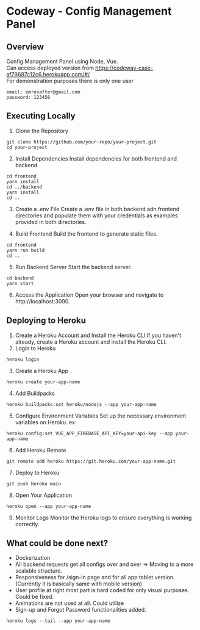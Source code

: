 # Codeway - Config Management Panel
## Overview
Config Management Panel using Node, Vue. 
<br/>Can access deployed version from https://codeway-case-af79687c12c6.herokuapp.com/#/
<br/>For demonstration purposes there is only one user
```
email: emresafter@gmail.com
password: 123456
```
## Executing Locally
1. Clone the Repository
```
git clone https://github.com/your-repo/your-project.git
cd your-project
```
2. Install Dependencies
Install dependencies for both frontend and backend.
```
cd frontend
yarn install
cd ../backend
yarn install
cd ..
```
3. Create a .env File
Create a .env file in both backend adn frontend directories and populate them with your credentials as examples provided in both directories.

4. Build Frontend
Build the frontend to generate static files.

```
cd frontend
yarn run build
cd ..
```
5. Run Backend Server
Start the backend server.

```
cd backend
yarn start
```
6. Access the Application
Open your browser and navigate to http://localhost:3000.

## Deploying to Heroku
1. Create a Heroku Account and Install the Heroku CLI
If you haven't already, create a Heroku account and install the Heroku CLI.
2. Login to Heroku

```
heroku login
```
3. Create a Heroku App

```
heroku create your-app-name
```
4. Add Buildpacks

```
heroku buildpacks:set heroku/nodejs --app your-app-name
```

5. Configure Environment Variables
Set up the necessary environment variables on Heroku. ex:


```
heroku config:set VUE_APP_FIREBASE_API_KEY=your-api-key --app your-app-name
```
6. Add Heroku Remote

```
git remote add heroku https://git.heroku.com/your-app-name.git
```
7. Deploy to Heroku

```
git push heroku main
```
8. Open Your Application

```
heroku open --app your-app-name
```
9. Monitor Logs
Monitor the Heroku logs to ensure everything is working correctly.


## What could be done next? 
* Dockerization
* All backend requests get all configs over and over => Moving to a more scalable structure.
* Responsiveness for /sign-in page and for all app tablet version. (Currently it is basically same with mobile version)
* User profile at right most part is hard coded for only visual purposes. Could be fixed.
* Animations are not used at all. Could utilize
* Sign-up and Forgot Password functionalities added.


```
heroku logs --tail --app your-app-name
```
